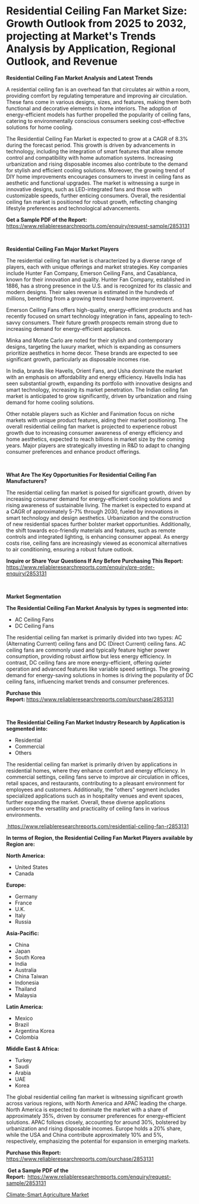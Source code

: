 <p><h1>Residential Ceiling Fan Market Size: Growth Outlook from 2025 to 2032, projecting at Market's Trends Analysis by Application, Regional Outlook, and Revenue</h1></p><p><strong>Residential Ceiling Fan Market Analysis and Latest Trends</strong></p>
<p><p>A residential ceiling fan is an overhead fan that circulates air within a room, providing comfort by regulating temperature and improving air circulation. These fans come in various designs, sizes, and features, making them both functional and decorative elements in home interiors. The adoption of energy-efficient models has further propelled the popularity of ceiling fans, catering to environmentally conscious consumers seeking cost-effective solutions for home cooling.</p><p>The Residential Ceiling Fan Market is expected to grow at a CAGR of 8.3% during the forecast period. This growth is driven by advancements in technology, including the integration of smart features that allow remote control and compatibility with home automation systems. Increasing urbanization and rising disposable incomes also contribute to the demand for stylish and efficient cooling solutions. Moreover, the growing trend of DIY home improvements encourages consumers to invest in ceiling fans as aesthetic and functional upgrades. The market is witnessing a surge in innovative designs, such as LED-integrated fans and those with customizable speeds, further enticing consumers. Overall, the residential ceiling fan market is positioned for robust growth, reflecting changing lifestyle preferences and technological advancements.</p></p>
<p><strong>Get a Sample PDF of the Report:&nbsp;</strong> <a href="https://www.reliableresearchreports.com/enquiry/request-sample/2853131?utm_campaign=2042&utm_medium=2&utm_source=Github&utm_content=ia&utm_term=11032025&utm_id=residential-ceiling-fan">https://www.reliableresearchreports.com/enquiry/request-sample/2853131</a></p>
<p>&nbsp;</p>
<p><strong>Residential Ceiling Fan Major Market Players</strong></p>
<p><p>The residential ceiling fan market is characterized by a diverse range of players, each with unique offerings and market strategies. Key companies include Hunter Fan Company, Emerson Ceiling Fans, and Casablanca, known for their innovation and quality. Hunter Fan Company, established in 1886, has a strong presence in the U.S. and is recognized for its classic and modern designs. Their sales revenue is estimated in the hundreds of millions, benefiting from a growing trend toward home improvement.</p><p>Emerson Ceiling Fans offers high-quality, energy-efficient products and has recently focused on smart technology integration in fans, appealing to tech-savvy consumers. Their future growth prospects remain strong due to increasing demand for energy-efficient appliances.</p><p>Minka and Monte Carlo are noted for their stylish and contemporary designs, targeting the luxury market, which is expanding as consumers prioritize aesthetics in home decor. These brands are expected to see significant growth, particularly as disposable incomes rise.</p><p>In India, brands like Havells, Orient Fans, and Usha dominate the market with an emphasis on affordability and energy efficiency. Havells India has seen substantial growth, expanding its portfolio with innovative designs and smart technology, increasing its market penetration. The Indian ceiling fan market is anticipated to grow significantly, driven by urbanization and rising demand for home cooling solutions.</p><p>Other notable players such as Kichler and Fanimation focus on niche markets with unique product features, aiding their market positioning. The overall residential ceiling fan market is projected to experience robust growth due to increasing consumer awareness of energy efficiency and home aesthetics, expected to reach billions in market size by the coming years. Major players are strategically investing in R&D to adapt to changing consumer preferences and enhance product offerings.</p></p>
<p>&nbsp;</p>
<p><strong>What Are The Key Opportunities For Residential Ceiling Fan Manufacturers?</strong></p>
<p><p>The residential ceiling fan market is poised for significant growth, driven by increasing consumer demand for energy-efficient cooling solutions and rising awareness of sustainable living. The market is expected to expand at a CAGR of approximately 5-7% through 2030, fueled by innovations in smart technology and design aesthetics. Urbanization and the construction of new residential spaces further bolster market opportunities. Additionally, the shift towards eco-friendly materials and features, such as remote controls and integrated lighting, is enhancing consumer appeal. As energy costs rise, ceiling fans are increasingly viewed as economical alternatives to air conditioning, ensuring a robust future outlook.</p></p>
<p><strong>Inquire or Share Your Questions If Any Before Purchasing This Report:</strong> <a href="https://www.reliableresearchreports.com/enquiry/pre-order-enquiry/2853131?utm_campaign=2042&utm_medium=2&utm_source=Github&utm_content=ia&utm_term=11032025&utm_id=residential-ceiling-fan">https://www.reliableresearchreports.com/enquiry/pre-order-enquiry/2853131</a></p>
<p>&nbsp;</p>
<p><strong>Market Segmentation</strong></p>
<p><strong>The Residential Ceiling Fan Market Analysis by types is segmented into:</strong></p>
<p><ul><li>AC Ceiling Fans</li><li>DC Ceiling Fans</li></ul></p>
<p><p>The residential ceiling fan market is primarily divided into two types: AC (Alternating Current) ceiling fans and DC (Direct Current) ceiling fans. AC ceiling fans are commonly used and typically feature higher power consumption, providing robust airflow but less energy efficiency. In contrast, DC ceiling fans are more energy-efficient, offering quieter operation and advanced features like variable speed settings. The growing demand for energy-saving solutions in homes is driving the popularity of DC ceiling fans, influencing market trends and consumer preferences.</p></p>
<p><strong>Purchase this Report:&nbsp;</strong><a href="https://www.reliableresearchreports.com/purchase/2853131?utm_campaign=2042&utm_medium=2&utm_source=Github&utm_content=ia&utm_term=11032025&utm_id=residential-ceiling-fan">https://www.reliableresearchreports.com/purchase/2853131</a></p>
<p>&nbsp;</p>
<p><strong>The Residential Ceiling Fan Market Industry Research by Application is segmented into:</strong></p>
<p><ul><li>Residential</li><li>Commercial</li><li>Others</li></ul></p>
<p><p>The residential ceiling fan market is primarily driven by applications in residential homes, where they enhance comfort and energy efficiency. In commercial settings, ceiling fans serve to improve air circulation in offices, retail spaces, and restaurants, contributing to a pleasant environment for employees and customers. Additionally, the "others" segment includes specialized applications such as in hospitality venues and event spaces, further expanding the market. Overall, these diverse applications underscore the versatility and practicality of ceiling fans in various environments.</p></p>
<p><a href="https://www.reliableresearchreports.com/residential-ceiling-fan-r2853131?utm_campaign=2042&utm_medium=2&utm_source=Github&utm_content=ia&utm_term=11032025&utm_id=residential-ceiling-fan">&nbsp;https://www.reliableresearchreports.com/residential-ceiling-fan-r2853131</a></p>
<p><strong>In terms of Region, the Residential Ceiling Fan Market Players available by Region are:</strong></p>
<p>
    <p> <strong> North America: </strong>
        <ul>
            <li>United States</li>
            <li>Canada</li>
        </ul>
        </p> 
    <p> <strong> Europe: </strong>
        <ul>
            <li>Germany</li>
            <li>France</li>
            <li>U.K.</li>
            <li>Italy</li>
            <li>Russia</li>
        </ul>
        </p> 
    <p> <strong> Asia-Pacific: </strong>
        <ul>
            <li>China</li>
            <li>Japan</li>
            <li>South Korea</li>
            <li>India</li>
            <li>Australia</li>
            <li>China Taiwan</li>
            <li>Indonesia</li>
            <li>Thailand</li>
            <li>Malaysia</li>
        </ul>
        </p> 
    <p> <strong> Latin America: </strong>
        <ul>
            <li>Mexico</li>
            <li>Brazil</li>
            <li>Argentina Korea</li>
            <li>Colombia</li>
        </ul>
        </p> 
    <p> <strong> Middle East & Africa: </strong>
        <ul>
            <li>Turkey</li>
            <li>Saudi</li>
            <li>Arabia</li>
            <li>UAE</li>
            <li>Korea</li>
        </ul>
    </p>
    </p>
<p><p>The global residential ceiling fan market is witnessing significant growth across various regions, with North America and APAC leading the charge. North America is expected to dominate the market with a share of approximately 35%, driven by consumer preferences for energy-efficient solutions. APAC follows closely, accounting for around 30%, bolstered by urbanization and rising disposable incomes. Europe holds a 20% share, while the USA and China contribute approximately 10% and 5%, respectively, emphasizing the potential for expansion in emerging markets.</p></p>
<p><strong>Purchase this Report: </strong><a href="https://www.reliableresearchreports.com/purchase/2853131?utm_campaign=2042&utm_medium=2&utm_source=Github&utm_content=ia&utm_term=11032025&utm_id=residential-ceiling-fan">https://www.reliableresearchreports.com/purchase/2853131</a></p>
<p>&nbsp;<strong>Get a Sample PDF of the Report:&nbsp;&nbsp;</strong><a href="https://www.reliableresearchreports.com/enquiry/request-sample/2853131?utm_campaign=2042&utm_medium=2&utm_source=Github&utm_content=ia&utm_term=11032025&utm_id=residential-ceiling-fan">https://www.reliableresearchreports.com/enquiry/request-sample/2853131</a></p>
<p><strong></strong></p>
<p><p><a href="https://github.com/madethkijori/Market-Research-Report-List-1/blob/main/climate-smart-agriculture-market.md?utm_campaign=2042&utm_medium=2&utm_source=Github&utm_content=ia&utm_term=11032025&utm_id=residential-ceiling-fan">Climate-Smart Agriculture Market</a></p></p>